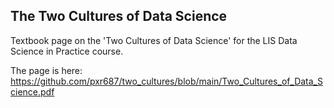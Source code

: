 ## The Two Cultures of Data Science

Textbook page on the 'Two Cultures of Data Science' for the LIS Data Science in Practice course.

The page is here: https://github.com/pxr687/two_cultures/blob/main/Two_Cultures_of_Data_Science.pdf
